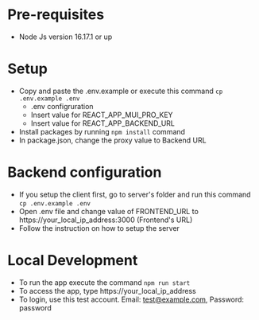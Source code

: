 # Pre-requisites

- Node Js version 16.17.1 or up

# Setup

- Copy and paste the .env.example or execute this command `cp .env.example .env`
  - .env configruration
  - Insert value for REACT_APP_MUI_PRO_KEY
  - Insert value for REACT_APP_BACKEND_URL
- Install packages by running `npm install` command
- In package.json, change the proxy value to Backend URL

# Backend configuration

- If you setup the client first, go to server's folder and run this command `cp .env.example .env`
- Open .env file and change value of FRONTEND_URL to https://your_local_ip_address:3000 (Frontend's URL)
- Follow the instruction on how to setup the server

# Local Development

- To run the app execute the command `npm run start`
- To access the app, type https://your_local_ip_address
- To login, use this test account. Email: test@example.com, Password: password
